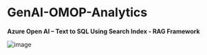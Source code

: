 # GenAI-OMOP-Analytics

**Azure Open AI – Text to SQL Using Search Index -  RAG Framework**

![image](https://github.com/user-attachments/assets/a811e7f5-3a02-449b-9405-576e9401b9cf)

